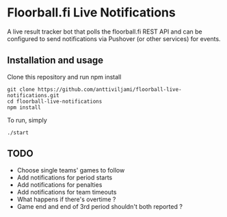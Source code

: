 # Floorball.fi Live Notifications

A live result tracker bot that polls the floorball.fi REST API and can be configured to send notifications via Pushover (or other services) for events.

## Installation and usage

Clone this repository and run npm install

```
git clone https://github.com/anttiviljami/floorball-live-notifications.git
cd floorball-live-notifications
npm install
```

To run, simply
```
./start
```

## TODO

- Choose single teams' games to follow
- Add notifications for period starts
- Add notifications for penalties
- Add notifications for team timeouts
- What happens if there's overtime ?
- Game end and end of 3rd period shouldn't both reported ?

